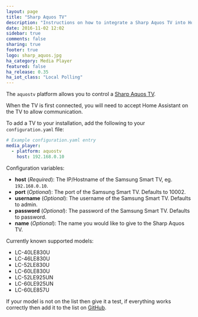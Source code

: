 ```yaml
---
layout: page
title: "Sharp Aquos TV"
description: "Instructions on how to integrate a Sharp Aquos TV into Home Assistant."
date: 2016-11-02 12:02
sidebar: true
comments: false
sharing: true
footer: true
logo: sharp_aquos.jpg
ha_category: Media Player
featured: false
ha_release: 0.35
ha_iot_class: "Local Polling"
---
```


The `aquostv` platform allows you to control a [Sharp Aquos TV](http://www.sharp.ca/en-CA/ForHome/HomeEntertainment/LEDTV/QuattronPlus.aspx).

When the TV is first connected, you will need to accept Home Assistant on the TV to allow communication.

To add a TV to your installation, add the following to your `configuration.yaml` file:

```yaml
# Example configuration.yaml entry
media_player:
  - platform: aquostv
    host: 192.168.0.10
```

Configuration variables:

- **host** (*Required*): The IP/Hostname of the Samsung Smart TV, eg. `192.168.0.10`.
- **port** (*Optional*): The port of the Samsung Smart TV. Defaults to 10002.
- **username** (*Optional*): The username of the Samsung Smart TV. Defaults to admin.
- **password** (*Optional*): The password of the Samsung Smart TV. Defaults to password.
- **name** (*Optional*): The name you would like to give to the Sharp Aquos TV.


Currently known supported models:

- LC-40LE830U
- LC-46LE830U
- LC-52LE830U
- LC-60LE830U
- LC-52LE925UN
- LC-60LE925UN
- LC-60LE857U

If your model is not on the list then give it a test, if everything works correctly then add it to the list on [GitHub](https://github.com/home-assistant/home-assistant.github.io/tree/current/source/_components/media_player.aquostv.markdown).
